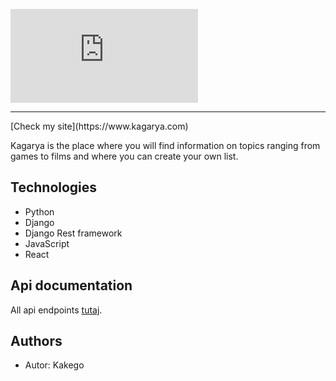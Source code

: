 ![Logo projektu](https://files.fm/thumb.php?i=5f4yxt8hm)
<hr />
[Check my site](https://www.kagarya.com)

Kagarya is the place where you will find information on topics ranging from games to films and where you can create your own list.

## Technologies 

- Python
- Django
- Django Rest framework
- JavaScript
- React

## Api documentation

All api endpoints [tutaj](https://api.kagarya.com).

## Authors

- Autor: Kakego
